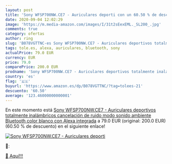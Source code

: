 ```yaml
---
layout: post
title: 'Sony WFSP700NW.CE7 - Auriculares deporti con un 60.50 % de descuento'
date: 2020-09-04 12:02:29
image: 'https://m.media-amazon.com/images/I/31t2sEexEML._SL200_.jpg'
comments: true
category: ofertas
author: ring
slug: 'B078VGTTNC-es Sony WFSP700NW.CE7 - Auriculares deportivos totalmente...'
tags: tole.es, alexa, auriculares, bluetooth, sony
actualPrice: 79.0 EUR
currency: EUR
price: 79.0
comparePrice: 200.0 EUR
prodname: 'Sony WFSP700NW.CE7 - Auriculares deportivos totalmente inalámbricos  cancelación de ruido  modo sonido ambiente  Bluetooth   color blanco  con Alexa integrada'
country: 'es'
flag: '🇪🇸'
buyurl: 'https://www.amazon.es/dp/B078VGTTNC/?tag=tolees-21'
descuento: '60.50'
average: '123.46000000000001'
---
```


En este momento está [Sony WFSP700NW.CE7 - Auriculares deportivos totalmente inalámbricos  cancelación de ruido  modo sonido ambiente  Bluetooth   color blanco  con Alexa integrada](https://www.amazon.es/dp/B078VGTTNC/?tag=tolees-21) a 79.0 EUR (original: 200.0 EUR) (60.50 %  de descuento) en el siguiente enlace!

[![Sony WFSP700NW.CE7 - Auriculares deporti](https://m.media-amazon.com/images/I/31t2sEexEML._SL200_.jpg)](https://www.amazon.es/dp/B078VGTTNC/?tag=tolees-21)

🔎:


[🛒 Aquí!!!](https://www.amazon.es/dp/B078VGTTNC/?tag=tolees-21)
